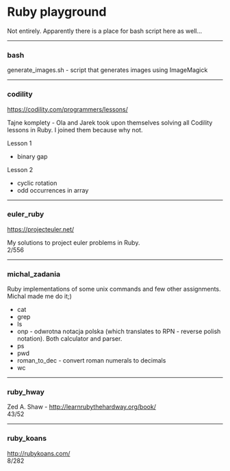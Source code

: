 # Ruby playground

Not entirely. Apparently there is a place for bash script here as well...

---

### bash

generate_images.sh - script that generates images using ImageMagick

---

### codility

https://codility.com/programmers/lessons/  

Tajne komplety - Ola and Jarek took upon themselves solving all Codility lessons in Ruby. I joined them because why not.  

Lesson 1  
  - binary gap  
  
Lesson 2  
  - cyclic rotation
  - odd occurrences in array   

---

### euler_ruby

https://projecteuler.net/

My solutions to project euler problems in Ruby.  
2/556

---

### michal_zadania

Ruby implementations of some unix commands and few other assignments. Michal made me do it;)

- cat
- grep
- ls
- onp - odwrotna notacja polska (which translates to RPN - reverse polish notation). Both calculator and parser.
- ps
- pwd
- roman_to_dec - convert roman numerals to decimals
- wc

---

### ruby_hway

Zed A. Shaw - http://learnrubythehardway.org/book/  
43/52

---

### ruby_koans

http://rubykoans.com/  
8/282
